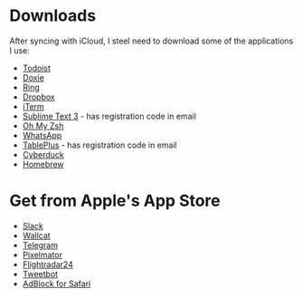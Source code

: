 # Downloads

After syncing with iCloud, I steel need to download some of the applications I use:

- [Todoist](https://todoist.com/downloads/mac)
- [Doxie](https://help.getdoxie.com/doxieone/)
- [Ring](https://ring.com/gettheapp)
- [Dropbox](https://www.dropbox.com/install)
- [iTerm](https://iterm2.com/downloads.html)
- [Sublime Text 3](https://www.sublimetext.com/3) - has registration code in email
- [Oh My Zsh](https://ohmyz.sh)
- [WhatsApp](https://www.whatsapp.com/download/)
- [TablePlus](https://tableplus.io) - has registration code in email
- [Cyberduck](https://cyberduck.io/download/)
- [Homebrew](https://brew.sh)

# Get from Apple's App Store

- [Slack](https://itunes.apple.com/il/app/slack/id803453959?mt=12)
- [Wallcat](https://itunes.apple.com/il/app/wallcat/id1000397973?mt=12)
- [Telegram](https://itunes.apple.com/il/app/telegram/id747648890?mt=12)
- [Pixelmator](https://itunes.apple.com/il/app/pixelmator/id407963104?mt=12)
- [Flightradar24](https://itunes.apple.com/il/app/flightradar24/id439632992?mt=12)
- [Tweetbot](https://itunes.apple.com/il/app/tweetbot-3-for-twitter/id1384080005?mt=12)
- [AdBlock for Safari](https://itunes.apple.com/il/app/adblock-for-safari/id1402042596?mt=12)
